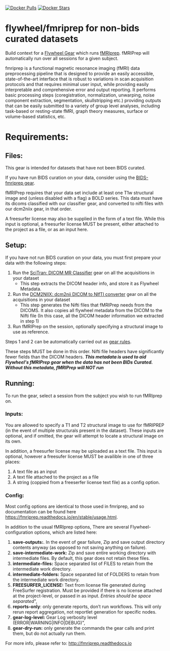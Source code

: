 [![Docker Pulls](https://img.shields.io/docker/pulls/flywheel/fmriprep.svg)](https://hub.docker.com/r/flywheel/fmriprep/)
[![Docker Stars](https://img.shields.io/docker/stars/flywheel/fmriprep.svg)](https://hub.docker.com/r/flywheel/fmriprep/)
# flywheel/fmriprep for non-bids curated datasets
Build context for a [Flywheel Gear](https://github.com/flywheel-io/gears/tree/master/spec) which runs [fMRIprep](http://fmriprep.readthedocs.io). fMRIPrep will automatically run over all sessions for a given subject.

fmriprep is a functional magnetic resonance imaging (fMRI) data preprocessing pipeline that is designed to provide an easily accessible, state-of-the-art interface that is robust to variations in scan acquisition protocols and that requires minimal user input, while providing easily interpretable and comprehensive error and output reporting. It performs basic processing steps (coregistration, normalization, unwarping, noise component extraction, segmentation, skullstripping etc.) providing outputs that can be easily submitted to a variety of group level analyses, including task-based or resting-state fMRI, graph theory measures, surface or volume-based statistics, etc.

# Requirements:
## Files:
This gear is intended for datasets that have not been BIDS curated.  

If you have run BIDS curation on your data, consider using the [BIDS-fmriprep gear](https://github.com/flywheel-apps/bids-fmriprep).

fMRIPrep requires that your data set include at least one T1w structural image and (unless disabled with a flag) a BOLD series.  This data must have its dicoms classified with our classifier gear, and converted to nifti files with our dcm2niix gear, in that order.

A freesurfer license may also be supplied in the form of a text file.  While this input is optional, a freesurfer license MUST be present, either attached to the project as a file, or as an input here. 

## Setup:
If you have not run BIDS curation on your data, you must first prepare your data with the following steps:
1. Run the [SciTran: DICOM MR Classifier](https://github.com/scitran-apps/dicom-mr-classifier) gear on all the acquisitions in your dataset
    * This step extracts the DICOM header info, and store it as Flywheel Metadata.
1. Run the [DCM2NIIX: dcm2nii DICOM to NIfTI converter](https://github.com/scitran-apps/dcm2niix) gear on all the acquisitions in your dataset 
    * This step generates the Nifti files that fMRIPrep needs from the DICOMS.  It also copies all flywheel metadata from the DICOM to the Nifti file (In this case, all the DICOM header information we extracted in step 1)
1. Run fMRIPrep on the session, optionally specifying a structural image to use as reference.

Steps 1 and 2 can be automatically carried out as [gear rules](https://docs.flywheel.io/hc/en-us/articles/360008553133-Project-Gear-Rules). 

These steps MUST be done in this order.  Nifti file headers have significantly fewer fields than the DICOM headers.  ***This metadata is used to aid Flywheel's fMRIPrep gear when the data has not been BIDs Curated.  Without this metadata, fMRIPrep will NOT run***

## Running:

To run the gear, select a session from the subject you wish to run fMRIprep on.
### Inputs:

You are allowed to specify a T1 and T2 structural image to use for fMRIPREP (in the event of multiple structurals present in the dataset).  These inputs are optional, and if omitted, the gear will attempt to locate a structural image on its own.  

In addition, a freesurfer license may be uploaded as a text file.  This input is optional, however a freesufer license MUST be availible in one of three places:

1. A text file as an input
1. A text file attached to the project as a file
1. A string (coppied from a freeserfer license text file) as a config option.

### Config:

Most config options are identical to those used in fmriprep, and so documentation can be found here https://fmriprep.readthedocs.io/en/stable/usage.html. 


In addition to the usual fMRIprep options, There are several Flywheel-configuration options, which are listed here:
1. **save-outputs:**. In the event of gear failure, Zip and save output directory contents anyway (as opposed to not saving anything on failure).  
1. **save-intermediate-work:** Zip and save entire working directory with intermediate files. By default, this gear does not retain these files.  
1. **intermediate-files:** Space separated list of FILES to retain from the intermediate work directory.  
1. **intermediate-folders:** Space separated list of FOLDERS to retain from the intermediate work directory.
1. **FREESURFER_LICENSE:** Text from license file generated during FreeSurfer registration.  Must be provided if there is no license attached at the project-level, or passed in as input.  *Entries should be space separated*",
1. **reports-only**: only generate reports, don’t run workflows. This will only rerun report aggregation, not reportlet generation for specific nodes.
1. **gear-log-level:** Gear Log verbosity level (ERROR|WARNING|INFO|DEBUG)",
1. **gear-dry-run:** only generate the commands the gear calls and print them, but do not actually run them.  


For more info, please refer to: http://fmriprep.readthedocs.io
